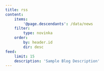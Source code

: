 ```yaml
---
title: rss
content:
    items:
        '@page.descendants': /data/news
    filter:
        type: novinka
    order:
        by: header.id
        dir: desc
feed:
    limit: 15
    description: 'Sample Blog Description'
---
```


